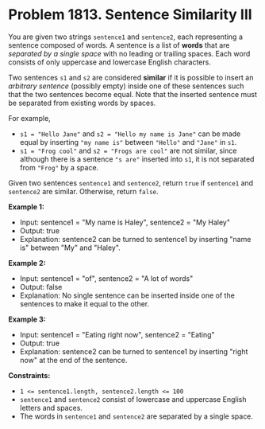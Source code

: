 # Problem 1813. Sentence Similarity III

You are given two strings ```sentence1``` and ```sentence2```, each representing a sentence composed of words. A sentence is a list of __words__ that are _separated by a single space_ with no leading or trailing spaces. Each word consists of only uppercase and lowercase English characters.

Two sentences ```s1``` and ```s2``` are considered __similar__ if it is possible to insert an _arbitrary sentence_ (possibly empty) inside one of these sentences such that the two sentences become equal. Note that the inserted sentence must be separated from existing words by spaces.

For example,
- ```s1 = "Hello Jane"``` and ```s2 = "Hello my name is Jane"``` can be made equal by inserting ```"my name is"``` between ```"Hello"``` and ```"Jane"``` in ```s1```.
- ```s1 = "Frog cool"``` and ```s2 = "Frogs are cool"``` are not similar, since although there is a sentence ```"s are"``` inserted into ```s1```, it is not separated from ```"Frog"``` by a space.

Given two sentences ```sentence1``` and ```sentence2```, return ```true``` if ```sentence1``` and ```sentence2``` are similar. Otherwise, return ```false```.

__Example 1:__

- Input: sentence1 = "My name is Haley", sentence2 = "My Haley"
- Output: true
- Explanation: sentence2 can be turned to sentence1 by inserting "name is" between "My" and "Haley".

__Example 2:__

- Input: sentence1 = "of", sentence2 = "A lot of words"
- Output: false
- Explanation: No single sentence can be inserted inside one of the sentences to make it equal to the other.

__Example 3:__

- Input: sentence1 = "Eating right now", sentence2 = "Eating"
- Output: true
- Explanation: sentence2 can be turned to sentence1 by inserting "right now" at the end of the sentence.

__Constraints:__
- ```1 <= sentence1.length, sentence2.length <= 100```
- ```sentence1``` and ```sentence2``` consist of lowercase and uppercase English letters and spaces.
- The words in ```sentence1``` and ```sentence2``` are separated by a single space.
